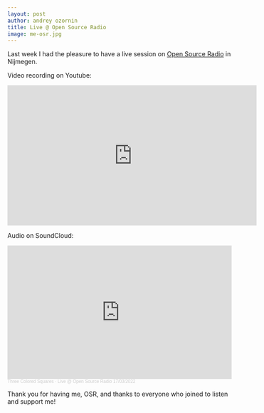 ```yaml
---
layout: post
author: andrey ozornin
title: Live @ Open Source Radio
image: me-osr.jpg
---
```


Last week I had the pleasure to have a live session on [Open Source Radio](https://opensourceradio.nl/) in Nijmegen.

Video recording on Youtube:

<iframe width="560" height="315" src="https://www.youtube.com/embed/VXJocIjmRVM" title="YouTube video player" frameborder="0" allow="accelerometer; autoplay; clipboard-write; encrypted-media; gyroscope; picture-in-picture" allowfullscreen></iframe>

Audio on SoundCloud:

<iframe width="100%" height="300" scrolling="no" frameborder="no" allow="autoplay" src="https://w.soundcloud.com/player/?url=https%3A//api.soundcloud.com/tracks/1235079670&color=%23d0e074&auto_play=false&hide_related=false&show_comments=true&show_user=true&show_reposts=false&show_teaser=true&visual=true"></iframe><div style="font-size: 10px; color: #cccccc;line-break: anywhere;word-break: normal;overflow: hidden;white-space: nowrap;text-overflow: ellipsis; font-family: Interstate,Lucida Grande,Lucida Sans Unicode,Lucida Sans,Garuda,Verdana,Tahoma,sans-serif;font-weight: 100;"><a href="https://soundcloud.com/ozornin" title="Three Colored Squares" target="_blank" style="color: #cccccc; text-decoration: none;">Three Colored Squares</a> · <a href="https://soundcloud.com/ozornin/live-open-source-radio" title="Live @ Open Source Radio 17/03/2022" target="_blank" style="color: #cccccc; text-decoration: none;">Live @ Open Source Radio 17/03/2022</a></div>

Thank you for having me, OSR, and thanks to everyone who joined to listen and support me!

